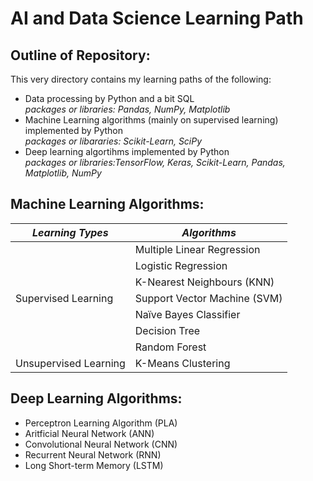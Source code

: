 # AI and Data Science Learning Path

## Outline of Repository:
This very directory contains my learning paths of the following: 
- Data processing by Python and a bit SQL \
*packages or libraries: Pandas, NumPy, Matplotlib*
- Machine Learning algorithms (mainly on supervised learning) implemented by Python \
*packages or libararies: Scikit-Learn, SciPy*
- Deep learning algortihms implemented by Python \
*packages or libraries:TensorFlow, Keras, Scikit-Learn, Pandas, Matplotlib, NumPy*


## Machine Learning Algorithms:

| ***Learning Types***  |       ***Algorithms***       |
|-----------------------|------------------------------|
|                       |  Multiple Linear Regression  |
|                       |      Logistic Regression     |
|                       |  K-Nearest Neighbours (KNN)  |
|  Supervised Learning  | Support Vector Machine (SVM) |
|                       |    Naïve Bayes Classifier    |
|                       |        Decision Tree         |
|                       |        Random Forest         |
| Unsupervised Learning |      K-Means Clustering      |
                   

## Deep Learning Algorithms:
- Perceptron Learning Algorithm (PLA)
- Aritficial Neural Network (ANN)
- Convolutional Neural Network (CNN)
- Recurrent Neural Network (RNN)
- Long Short-term Memory (LSTM)

